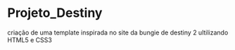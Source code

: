 # Projeto_Destiny
 criação de uma template inspirada no site da bungie de destiny 2 ultilizando HTML5 e CSS3
